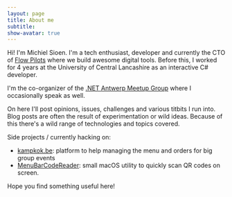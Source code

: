 ```yaml
---
layout: page
title: About me
subtitle: 
show-avatar: true
---
```


Hi! I'm Michiel Sioen. I'm a tech enthusiast, developer and currently the CTO of [Flow Pilots](https://www.flowpilots.com) where we build awesome digital tools. Before this, I worked for 4 years at the University of Central Lancashire as an interactive C# developer.

I'm the co-organizer of the [.NET Antwerp Meetup Group](https://www.meetup.com/nl-NL/Belgian-Mobile-NET-Developers-Group) where I occasionally speak as well.

On here I'll post opinions, issues, challenges and various titbits I run into. Blog posts are often the result of experimentation or wild ideas. Because of this there's a wild range of technologies and topics covered.

Side projects / currently hacking on:

- [kampkok.be](https://www.kampkok.be): platform to help managing the menu and orders for big group events
- [MenuBarCodeReader](https://github.com/msioen/MenuBarCodeReader): small macOS utility to quickly scan QR codes on screen.

Hope you find something useful here!